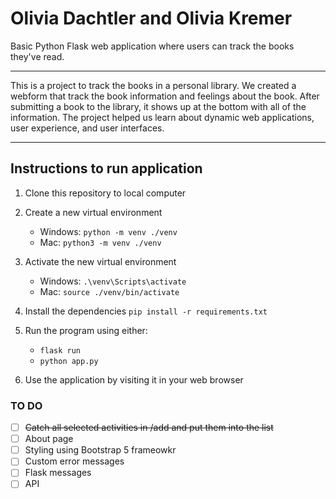 # Olivia Dachtler and Olivia Kremer 

Basic Python Flask web application where users can track the books they've read. 

---
This is a project to track the books in a personal library. We created a webform that track the book information and feelings about the book. After submitting a book to the library, it shows up at the bottom with all of the information. The project helped us learn about dynamic web applications, user experience, and user interfaces.

---

## Instructions to run application

1. Clone this repository to local computer

2. Create a new virtual environment

   - Windows: `python -m venv ./venv`
   - Mac: `python3 -m venv ./venv`

3. Activate the new virtual environment

   - Windows: `.\venv\Scripts\activate`
   - Mac: `source ./venv/bin/activate`

4. Install the dependencies `pip install -r requirements.txt`

5. Run the program using either:

   - `flask run`
   - `python app.py`

9. Use the application by visiting it in your web browser

### TO DO 

- [ ] ~~Catch all selected activities in /add and put them into the list~~ 
- [ ] About page
- [ ] Styling using Bootstrap 5 frameowkr 
- [ ] Custom error messages
- [ ] Flask messages 
- [ ] API